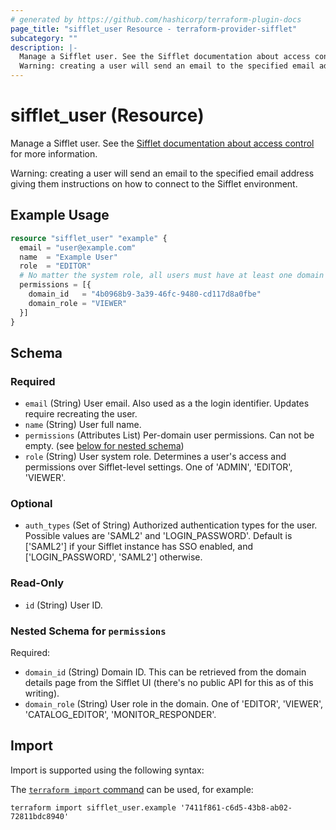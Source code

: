 ```yaml
---
# generated by https://github.com/hashicorp/terraform-plugin-docs
page_title: "sifflet_user Resource - terraform-provider-sifflet"
subcategory: ""
description: |-
  Manage a Sifflet user. See the Sifflet documentation about access control https://docs.siffletdata.com/docs/access-control for more information.
  Warning: creating a user will send an email to the specified email address giving them instructions on how to connect to the Sifflet environment.
---
```


# sifflet_user (Resource)

Manage a Sifflet user. See the [Sifflet documentation about access control](https://docs.siffletdata.com/docs/access-control) for more information.

Warning: creating a user will send an email to the specified email address giving them instructions on how to connect to the Sifflet environment.

## Example Usage

```terraform
resource "sifflet_user" "example" {
  email = "user@example.com"
  name  = "Example User"
  role  = "EDITOR"
  # No matter the system role, all users must have at least one domain role.
  permissions = [{
    domain_id   = "4b0968b9-3a39-46fc-9480-cd117d8a0fbe"
    domain_role = "VIEWER"
  }]
}
```

<!-- schema generated by tfplugindocs -->
## Schema

### Required

- `email` (String) User email. Also used as a the login identifier. Updates require recreating the user.
- `name` (String) User full name.
- `permissions` (Attributes List) Per-domain user permissions. Can not be empty. (see [below for nested schema](#nestedatt--permissions))
- `role` (String) User system role. Determines a user's access and permissions over Sifflet-level settings. One of 'ADMIN', 'EDITOR', 'VIEWER'.

### Optional

- `auth_types` (Set of String) Authorized authentication types for the user. Possible values are 'SAML2' and 'LOGIN_PASSWORD'. Default is ['SAML2'] if your Sifflet instance has SSO enabled, and ['LOGIN_PASSWORD', 'SAML2'] otherwise.

### Read-Only

- `id` (String) User ID.

<a id="nestedatt--permissions"></a>
### Nested Schema for `permissions`

Required:

- `domain_id` (String) Domain ID. This can be retrieved from the domain details page from the Sifflet UI (there's no public API for this as of this writing).
- `domain_role` (String) User role in the domain. One of 'EDITOR', 'VIEWER', 'CATALOG_EDITOR', 'MONITOR_RESPONDER'.

## Import

Import is supported using the following syntax:

The [`terraform import` command](https://developer.hashicorp.com/terraform/cli/commands/import) can be used, for example:

```shell
terraform import sifflet_user.example '7411f861-c6d5-43b8-ab02-72811bdc8940'
```
